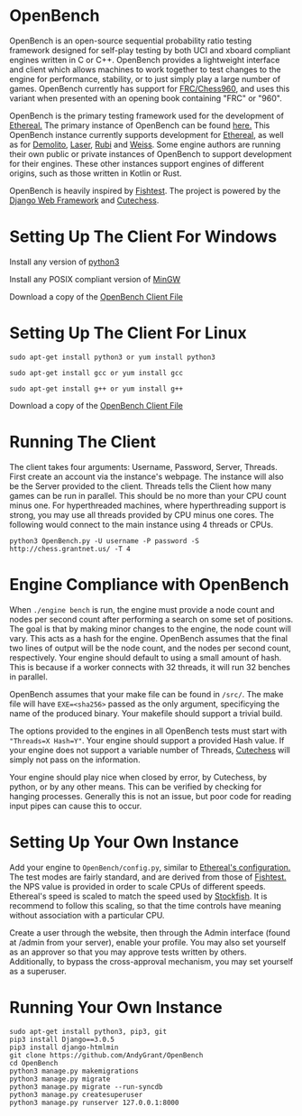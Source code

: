 # OpenBench

OpenBench is an open-source sequential probability ratio testing framework designed for self-play testing by both UCI and xboard compliant engines written in C or C++. OpenBench provides a lightweight interface and client which allows machines to work together to test changes to the engine for performance, stability, or to just simply play a large number of games. OpenBench currently has support for [FRC/Chess960](https://en.wikipedia.org/wiki/Chess960), and uses this variant when presented with an opening book containing "FRC" or "960".

OpenBench is the primary testing framework used for the development of [Ethereal.](https://github.com/AndyGrant/Ethereal) The primary instance of OpenBench can be found [here.](http://chess.grantnet.us/) This OpenBench instance currently supports development for [Ethereal](https://github.com/AndyGrant/Ethereal), as well as for [Demolito](https://github.com/lucasart/Demolito), [Laser](https://github.com/jeffreyan11/uci-chess-engine), [Rubi](https://github.com/Matthies/RubiChess) and [Weiss](https://github.com/TerjeKir/weiss). Some engine authors are running their own public or private instances of OpenBench to support development for their engines. These other instances support engines of different origins, such as those written in Kotlin or Rust.

OpenBench is heavily inspired by [Fishtest](https://github.com/glinscott/fishtest). The project is powered by the [Django Web Framework](https://www.djangoproject.com/) and [Cutechess](https://github.com/cutechess/cutechess).

# Setting Up The Client For Windows

Install any version of [python3](https://www.python.org/downloads/)

Install any POSIX compliant version of [MinGW](https://sourceforge.net/projects/mingw-w64/files/Toolchains%20targetting%20Win64/Personal%20Builds/mingw-builds/6.3.0/threads-posix/)

Download a copy of the [OpenBench Client File](https://github.com/AndyGrant/OpenBench/blob/master/Client/Client.py)

# Setting Up The Client For Linux

``sudo apt-get install python3 or yum install python3``

``sudo apt-get install gcc or yum install gcc``

``sudo apt-get install g++ or yum install g++``

Download a copy of the [OpenBench Client File](https://github.com/AndyGrant/OpenBench/blob/master/Client/Client.py)

# Running The Client
The client takes four arguments: Username, Password, Server, Threads. First create an account via the instance's webpage. The instance will also be the Server provided to the client. Threads tells the Client how many games can be run in parallel. This should be no more than your CPU count minus one. For hyperthreaded machines, where hyperthreading support is strong, you may use all threads provided by CPU minus one cores. The following would connect to the main instance using 4 threads or CPUs.

``python3 OpenBench.py -U username -P password -S http://chess.grantnet.us/ -T 4``

# Engine Compliance with OpenBench

When ``./engine bench`` is run, the engine must provide a node count and nodes per second count after performing a search on some set of positions. The goal is that by making minor changes to the engine, the node count will vary. This acts as a hash for the engine. OpenBench assumes that the final two lines of output will be the node count, and the nodes per second count, respectively. Your engine should default to using a small amount of hash. This is because if a worker connects with 32 threads, it will run 32 benches in parallel.

OpenBench assumes that your make file can be found in ``/src/``. The make file will have ``EXE=<sha256>`` passed as the only argument, specificying the name of the produced binary. Your makefile should support a trivial build.

The options provided to the engines in all OpenBench tests must start with ``"Threads=X Hash=Y"``. Your engine should support a provided Hash value. If your engine does not support a variable number of Threads, [Cutechess](https://github.com/cutechess/cutechess) will simply not pass on the information.

Your engine should play nice when closed by error, by Cutechess, by python, or by any other means. This can be verified by checking for hanging processes. Generally this is not an issue, but poor code for reading input pipes can cause this to occur.

# Setting Up Your Own Instance

Add your engine to ``OpenBench/config.py``, similar to [Ethereal's configuration.](https://github.com/AndyGrant/OpenBench/blob/1eb2dce5d5500df90a2ed85794cddf6cb509e299/OpenBench/config.py#L29-L40) The test modes are fairly standard, and are derived from those of [Fishtest.](https://github.com/glinscott/fishtest) the NPS value is provided in order to scale CPUs of different speeds. Ethereal's speed is scaled to match the speed used by [Stockfish](https://github.com/official-stockfish). It is recommend to follow this scaling, so that the time controls have meaning without association with a particular CPU.

Create a user through the website, then through the Admin interface  (found at /admin from your server), enable your profile. You may also set yourself as an approver so that you may approve tests written by others. Additionally, to bypass the cross-approval mechanism, you may set yourself as a superuser.

# Running Your Own Instance

```
sudo apt-get install python3, pip3, git
pip3 install Django==3.0.5
pip3 install django-htmlmin
git clone https://github.com/AndyGrant/OpenBench
cd OpenBench
python3 manage.py makemigrations
python3 manage.py migrate
python3 manage.py migrate --run-syncdb
python3 manage.py createsuperuser
python3 manage.py runserver 127.0.0.1:8000
```
